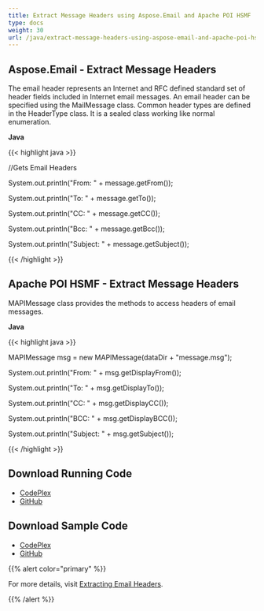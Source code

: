 ```yaml
---
title: Extract Message Headers using Aspose.Email and Apache POI HSMF
type: docs
weight: 30
url: /java/extract-message-headers-using-aspose-email-and-apache-poi-hsmf/
---
```


## **Aspose.Email - Extract Message Headers**
The email header represents an Internet and RFC defined standard set of header fields included in Internet email messages. An email header can be specified using the MailMessage class. Common header types are defined in the HeaderType class. It is a sealed class working like normal enumeration.

**Java**

{{< highlight java >}}

 //Gets Email Headers

System.out.println("From: " 	+ message.getFrom());

System.out.println("To: " 	+ message.getTo());

System.out.println("CC: " 	+ message.getCC());

System.out.println("Bcc: " 	+ message.getBcc());

System.out.println("Subject: " 	+ message.getSubject());

{{< /highlight >}}
## **Apache POI HSMF - Extract Message Headers**
MAPIMessage class provides the methods to access headers of email messages.

**Java**

{{< highlight java >}}

 MAPIMessage msg = new MAPIMessage(dataDir + "message.msg");

System.out.println("From: " + msg.getDisplayFrom());

System.out.println("To: " + msg.getDisplayTo());

System.out.println("CC: " + msg.getDisplayCC());

System.out.println("BCC: " + msg.getDisplayBCC());

System.out.println("Subject: " + msg.getSubject());

{{< /highlight >}}
## **Download Running Code**
- [CodePlex](https://asposeemailjavaapachepoi.codeplex.com/releases/view/618811)
- [GitHub](https://github.com/aspose-email/Aspose.Email-for-Java/releases/tag/Aspose.Email_Java_for_Apache_POI-v1.0.0)
## **Download Sample Code**
- [CodePlex](https://asposeemailjavaapachepoi.codeplex.com/SourceControl/latest#src/main/java/com/aspose/email/examples/featurescomparison/extractor/)
- [GitHub](https://github.com/aspose-email/Aspose.Email-for-Java/tree/master/Plugins/Aspose_Email_for_Apache_POI/src/main/java/com/aspose/email/examples/featurescomparison/extractor)

{{% alert color="primary" %}} 

For more details, visit [Extracting Email Headers](/java/extracting-message-contents-from-emails/).

{{% /alert %}}
